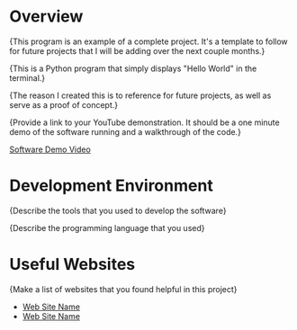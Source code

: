 # Overview

{This program is an example of a complete project. It's a template to follow for future projects that I will be adding over the next couple months.}

{This is a Python program that simply displays "Hello World" in the terminal.}

{The reason I created this is to reference for future projects, as well as serve as a proof of concept.}

{Provide a link to your YouTube demonstration.  It should be a one minute demo of the software running and a walkthrough of the code.}

[Software Demo Video](http://youtube.link.goes.here)

# Development Environment

{Describe the tools that you used to develop the software}

{Describe the programming language that you used}

# Useful Websites

{Make a list of websites that you found helpful in this project}
* [Web Site Name](http://url.link.goes.here)
* [Web Site Name](http://url.link.goes.here)